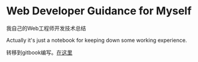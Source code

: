 # Web Developer Guidance for Myself 

我自己的Web工程师开发技术总结

Actually it's just a notebook for keeping down some working experience. 

转移到gitbook编写。[在这里](https://peng4766.gitbook.io/developer/)

